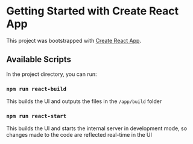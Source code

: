 # Getting Started with Create React App

This project was bootstrapped with [Create React App](https://github.com/facebook/create-react-app).

## Available Scripts

In the project directory, you can run:

### `npm run react-build`

This builds the UI and outputs the files in the `/app/build` folder

### `npm run react-start`

This builds the UI and starts the internal server in development mode, so changes made to the code are reflected real-time in the UI